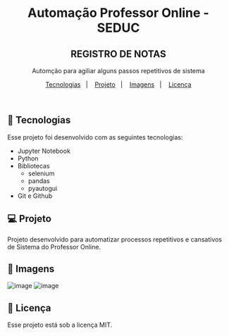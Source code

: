 
<h1 align="center"> Automação Professor Online - SEDUC </h1>
<h2 align="center"> REGISTRO DE NOTAS </h2>


<p align="center">
Automção para agiliar alguns passos repetitivos de sistema

</p>

<p align="center">
  <a href="#-tecnologias">Tecnologias</a>&nbsp;&nbsp;&nbsp;|&nbsp;&nbsp;&nbsp;
  <a href="#-projeto">Projeto</a>&nbsp;&nbsp;&nbsp;|&nbsp;&nbsp;&nbsp;
  <a href="#-layout">Imagens</a>&nbsp;&nbsp;&nbsp;|&nbsp;&nbsp;&nbsp;
  <a href="#memo-licença">Licença</a>
</p>

<br>

## 🚀 Tecnologias

Esse projeto foi desenvolvido com as seguintes tecnologias:

- Jupyter Notebook
- Python
- Bibliotecas
  - selenium
  - pandas
  - pyautogui
- Git e Github

## 💻 Projeto

Projeto desenvolvido para automatizar processos repetitivos e cansativos de Sistema do Professor Online. 

## 🔖 Imagens

![image](https://user-images.githubusercontent.com/12139704/209156917-fb42607a-f8ef-4d32-8b40-64d3af58ab5b.png)
![image](https://user-images.githubusercontent.com/12139704/209157091-a53f7e32-9b4b-421d-98df-76211dfbdae5.png)



## :memo: Licença

Esse projeto está sob a licença MIT.

